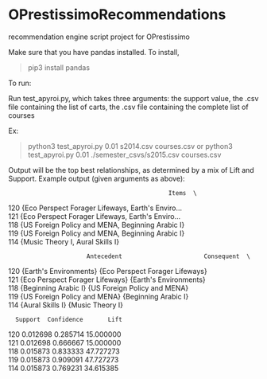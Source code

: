 # OPrestissimoRecommendations
recommendation engine script project for OPrestissimo

Make sure that you have pandas installed. To install,
> pip3 install pandas

To run:

Run test_apyroi.py, which takes three arguments: the support value, the .csv file containing the list of carts, the .csv file containing the complete list of courses

Ex:
> python3 test_apyroi.py 0.01 s2014.csv courses.csv
or 
> python3 test_apyroi.py 0.01 ./semester_csvs/s2015.csv courses.csv

Output will be the top best relationships, as determined by a mix of Lift and Support. 
Example output (given arguments as above):

                                                 Items  \
120  {Eco Perspect Forager Lifeways, Earth's Enviro...   
121  {Eco Perspect Forager Lifeways, Earth's Enviro...   
118   {US Foreign Policy and MENA, Beginning Arabic I}   
119   {US Foreign Policy and MENA, Beginning Arabic I}   
114                   {Music Theory I, Aural Skills I}   

                          Antecedent                       Consequent  \
120           {Earth's Environments}  {Eco Perspect Forager Lifeways}   
121  {Eco Perspect Forager Lifeways}           {Earth's Environments}   
118             {Beginning Arabic I}     {US Foreign Policy and MENA}   
119     {US Foreign Policy and MENA}             {Beginning Arabic I}   
114                 {Aural Skills I}                 {Music Theory I}   

      Support  Confidence       Lift  
120  0.012698    0.285714  15.000000  
121  0.012698    0.666667  15.000000  
118  0.015873    0.833333  47.727273  
119  0.015873    0.909091  47.727273  
114  0.015873    0.769231  34.615385 
